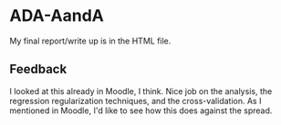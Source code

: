 # ADA-AandA

My final report/write up is in the HTML file.

## Feedback

I looked at this already in Moodle, I think. Nice job on the analysis, the regression 
regularization techniques, and the cross-validation. As I mentioned in Moodle, 
I'd like to see how this does against the spread. 
